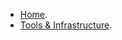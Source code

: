 - [Home](https://github.com/selgebali/computational-inclusion/wiki).
- [Tools & Infrastructure](https://github.com/selgebali/computational-inclusion/wiki/tools-infrastructure.md).